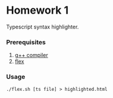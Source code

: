 # Homework 1

Typescript syntax highlighter.

### Prerequisites

1. [g++ compiler](http://man7.org/linux/man-pages/man1/g++.1.html)
2. [flex](https://www.gnu.org/software/flex/)

### Usage
```
./flex.sh [ts file] > highlighted.html
```